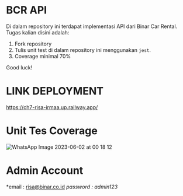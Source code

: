 # BCR API

Di dalam repository ini terdapat implementasi API dari Binar Car Rental.
Tugas kalian disini adalah:

1. Fork repository
2. Tulis unit test di dalam repository ini menggunakan `jest`.
3. Coverage minimal 70%

Good luck!

# LINK DEPLOYMENT

https://ch7-risa-irmaa.up.railway.app/

# Unit Tes Coverage

![WhatsApp Image 2023-06-02 at 00 18 12](https://github.com/rissuga/ch7-unit-testing-risairma/assets/72052154/816d0daf-f3de-4c03-b821-866cf4b930af)

# Admin Account 
*email : risa@binar.co.id 
*password : admin123*
